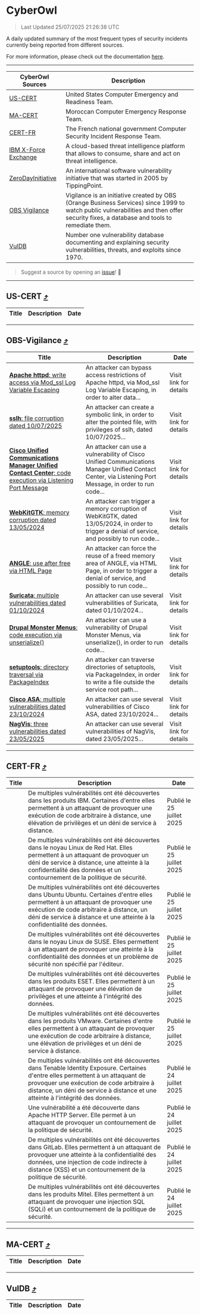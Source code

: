 
 <div id='top'></div>

# CyberOwl

 > Last Updated 25/07/2025 21:26:38 UTC
 
 A daily updated summary of the most frequent types of security incidents currently being reported from different sources.
 
 For more information, please check out the documentation [here](./docs/README.md).
 
 ---
 |CyberOwl Sources|Description|
 |---|---|
 |[US-CERT](#us-cert-arrow_heading_up)|United States Computer Emergency and Readiness Team.|
 |[MA-CERT](#ma-cert-arrow_heading_up)|Moroccan Computer Emergency Response Team.|
 |[CERT-FR](#cert-fr-arrow_heading_up)|The French national government Computer Security Incident Response Team.|
 |[IBM X-Force Exchange](#ibmcloud-arrow_heading_up)|A cloud-based threat intelligence platform that allows to consume, share and act on threat intelligence.|
 |[ZeroDayInitiative](#zerodayinitiative-arrow_heading_up)|An international software vulnerability initiative that was started in 2005 by TippingPoint.|
 |[OBS Vigilance](#obs-vigilance-arrow_heading_up)|Vigilance is an initiative created by OBS (Orange Business Services) since 1999 to watch public vulnerabilities and then offer security fixes, a database and tools to remediate them.|
 |[VulDB](#vuldb-arrow_heading_up)|Number one vulnerability database documenting and explaining security vulnerabilities, threats, and exploits since 1970.|
 
 > Suggest a source by opening an [issue](https://github.com/karimhabush/cyberowl/issues)! :raised_hands:
 ---

## US-CERT [:arrow_heading_up:](#cyberowl)

 |Title|Description|Date|
 |---|---|---|
 
 ---

## OBS-Vigilance [:arrow_heading_up:](#cyberowl)

 |Title|Description|Date|
 |---|---|---|
 |[<a href="https://vigilance.fr/vulnerability/Apache-httpd-write-access-via-Mod-ssl-Log-Variable-Escaping-47683" class="noirorange"><b>Apache httpd</b>: write access via Mod_ssl Log Variable Escaping</a>](https://vigilance.fr/vulnerability/Apache-httpd-write-access-via-Mod-ssl-Log-Variable-Escaping-47683)|An attacker can bypass access restrictions of Apache httpd, via Mod_ssl Log Variable Escaping, in order to alter data...|Visit link for details|
 |[<a href="https://vigilance.fr/vulnerability/sslh-file-corruption-dated-10-07-2025-47678" class="noirorange"><b>sslh</b>: file corruption dated 10/07/2025</a>](https://vigilance.fr/vulnerability/sslh-file-corruption-dated-10-07-2025-47678)|An attacker can create a symbolic link, in order to alter the pointed file, with privileges of sslh, dated 10/07/2025...|Visit link for details|
 |[<a href="https://vigilance.fr/vulnerability/Cisco-Unified-Communications-Manager-Unified-Contact-Center-code-execution-via-Listening-Port-Message-43366" class="noirorange"><b>Cisco Unified Communications Manager  Unified Contact Center</b>: code execution via Listening Port Message</a>](https://vigilance.fr/vulnerability/Cisco-Unified-Communications-Manager-Unified-Contact-Center-code-execution-via-Listening-Port-Message-43366)|An attacker can use a vulnerability of Cisco Unified Communications Manager  Unified Contact Center, via Listening Port Message, in order to run code...|Visit link for details|
 |[<a href="https://vigilance.fr/vulnerability/WebKitGTK-memory-corruption-dated-13-05-2024-45474" class="noirorange"><b>WebKitGTK</b>: memory corruption dated 13/05/2024</a>](https://vigilance.fr/vulnerability/WebKitGTK-memory-corruption-dated-13-05-2024-45474)|An attacker can trigger a memory corruption of WebKitGTK, dated 13/05/2024, in order to trigger a denial of service, and possibly to run code...|Visit link for details|
 |[<a href="https://vigilance.fr/vulnerability/ANGLE-use-after-free-via-HTML-Page-45473" class="noirorange"><b>ANGLE</b>: use after free via HTML Page</a>](https://vigilance.fr/vulnerability/ANGLE-use-after-free-via-HTML-Page-45473)|An attacker can force the reuse of a freed memory area of ANGLE, via HTML Page, in order to trigger a denial of service, and possibly to run code...|Visit link for details|
 |[<a href="https://vigilance.fr/vulnerability/Suricata-multiple-vulnerabilities-dated-01-10-2024-45468" class="noirorange"><b>Suricata</b>: multiple vulnerabilities dated 01/10/2024</a>](https://vigilance.fr/vulnerability/Suricata-multiple-vulnerabilities-dated-01-10-2024-45468)|An attacker can use several vulnerabilities of Suricata, dated 01/10/2024...|Visit link for details|
 |[<a href="https://vigilance.fr/vulnerability/Drupal-Monster-Menus-code-execution-via-unserialize-45465" class="noirorange"><b>Drupal Monster Menus</b>: code execution via unserialize()</a>](https://vigilance.fr/vulnerability/Drupal-Monster-Menus-code-execution-via-unserialize-45465)|An attacker can use a vulnerability of Drupal Monster Menus, via unserialize(), in order to run code...|Visit link for details|
 |[<a href="https://vigilance.fr/vulnerability/setuptools-directory-traversal-via-PackageIndex-47261" class="noirorange"><b>setuptools</b>: directory traversal via PackageIndex</a>](https://vigilance.fr/vulnerability/setuptools-directory-traversal-via-PackageIndex-47261)|An attacker can traverse directories of setuptools, via PackageIndex, in order to write a file outside the service root path...|Visit link for details|
 |[<a href="https://vigilance.fr/vulnerability/Cisco-ASA-multiple-vulnerabilities-dated-23-10-2024-45458" class="noirorange"><b>Cisco ASA</b>: multiple vulnerabilities dated 23/10/2024</a>](https://vigilance.fr/vulnerability/Cisco-ASA-multiple-vulnerabilities-dated-23-10-2024-45458)|An attacker can use several vulnerabilities of Cisco ASA, dated 23/10/2024...|Visit link for details|
 |[<a href="https://vigilance.fr/vulnerability/NagVis-three-vulnerabilities-dated-23-05-2025-47260" class="noirorange"><b>NagVis</b>: three vulnerabilities dated 23/05/2025</a>](https://vigilance.fr/vulnerability/NagVis-three-vulnerabilities-dated-23-05-2025-47260)|An attacker can use several vulnerabilities of NagVis, dated 23/05/2025...|Visit link for details|
 
 ---

## CERT-FR [:arrow_heading_up:](#cyberowl)

 |Title|Description|Date|
 |---|---|---|
 |[](https://www.cert.ssi.gouv.fr/avis/CERTFR-2025-AVI-0627/)|De multiples vulnérabilités ont été découvertes dans les produits IBM. Certaines d'entre elles permettent à un attaquant de provoquer une exécution de code arbitraire à distance, une élévation de privilèges et un déni de service à distance.|Publié le 25 juillet 2025|
 |[](https://www.cert.ssi.gouv.fr/avis/CERTFR-2025-AVI-0626/)|De multiples vulnérabilités ont été découvertes dans le noyau Linux de Red Hat. Elles permettent à un attaquant de provoquer un déni de service à distance, une atteinte à la confidentialité des données et un contournement de la politique de sécurité.|Publié le 25 juillet 2025|
 |[](https://www.cert.ssi.gouv.fr/avis/CERTFR-2025-AVI-0625/)|De multiples vulnérabilités ont été découvertes dans Ubuntu Ubuntu. Certaines d'entre elles permettent à un attaquant de provoquer une exécution de code arbitraire à distance, un déni de service à distance et une atteinte à la confidentialité des données.|Publié le 25 juillet 2025|
 |[](https://www.cert.ssi.gouv.fr/avis/CERTFR-2025-AVI-0624/)|De multiples vulnérabilités ont été découvertes dans le noyau Linux de SUSE. Elles permettent à un attaquant de provoquer une atteinte à la confidentialité des données et un problème de sécurité non spécifié par l'éditeur.|Publié le 25 juillet 2025|
 |[](https://www.cert.ssi.gouv.fr/avis/CERTFR-2025-AVI-0623/)|De multiples vulnérabilités ont été découvertes dans les produits ESET. Elles permettent à un attaquant de provoquer une élévation de privilèges et une atteinte à l'intégrité des données.|Publié le 25 juillet 2025|
 |[](https://www.cert.ssi.gouv.fr/avis/CERTFR-2025-AVI-0622/)|De multiples vulnérabilités ont été découvertes dans les produits VMware. Certaines d'entre elles permettent à un attaquant de provoquer une exécution de code arbitraire à distance, une élévation de privilèges et un déni de service à distance.|Publié le 25 juillet 2025|
 |[](https://www.cert.ssi.gouv.fr/avis/CERTFR-2025-AVI-0621/)|De multiples vulnérabilités ont été découvertes dans Tenable Identity Exposure. Certaines d'entre elles permettent à un attaquant de provoquer une exécution de code arbitraire à distance, un déni de service à distance et une atteinte à l'intégrité des données.|Publié le 24 juillet 2025|
 |[](https://www.cert.ssi.gouv.fr/avis/CERTFR-2025-AVI-0620/)|Une vulnérabilité a été découverte dans Apache HTTP Server. Elle permet à un attaquant de provoquer un contournement de la politique de sécurité.|Publié le 24 juillet 2025|
 |[](https://www.cert.ssi.gouv.fr/avis/CERTFR-2025-AVI-0619/)|De multiples vulnérabilités ont été découvertes dans GitLab. Elles permettent à un attaquant de provoquer une atteinte à la confidentialité des données, une injection de code indirecte à distance (XSS) et un contournement de la politique de sécurité.|Publié le 24 juillet 2025|
 |[](https://www.cert.ssi.gouv.fr/avis/CERTFR-2025-AVI-0618/)|De multiples vulnérabilités ont été découvertes dans les produits Mitel. Elles permettent à un attaquant de provoquer une injection SQL (SQLi) et un contournement de la politique de sécurité.|Publié le 24 juillet 2025|
 
 ---

## MA-CERT [:arrow_heading_up:](#cyberowl)

 |Title|Description|Date|
 |---|---|---|
 
 ---

## VulDB [:arrow_heading_up:](#cyberowl)

 |Title|Description|Date|
 |---|---|---|
 